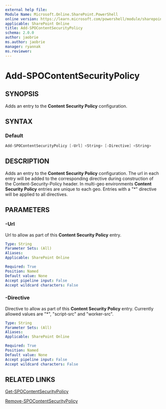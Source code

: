 ```yaml
---
external help file:
Module Name: Microsoft.Online.SharePoint.PowerShell
online version: https://learn.microsoft.com/powershell/module/sharepoint-online/add-spocontentsecuritypolicy
applicable: SharePoint Online
title: Add-SPOContentSecurityPolicy
schema: 2.0.0
author: jaobrie
ms.author: jaobrie
manager: ryannak
ms.reviewer:
---
```


# Add-SPOContentSecurityPolicy

## SYNOPSIS

Adds an entry to the **Content Security Policy** configuration.

## SYNTAX

### Default

```powershell
Add-SPOContentSecurityPolicy [-Url] <String> [-Directive] <String> 
```

## DESCRIPTION

Adds an entry to the **Content Security Policy** configuration. 
The url in each entry will be added to the corresponding directive during construction of the Content-Security-Policy header.
In multi-geo environments **Content Security Policy** entries are unique to each geo.
Entries with a "*" directive will be applied to all directives.

## PARAMETERS

### -Url

Url to allow as part of this **Content Security Policy** entry.

```yaml
Type: String
Parameter Sets: (All)
Aliases:
Applicable: SharePoint Online

Required: True
Position: Named
Default value: None
Accept pipeline input: False
Accept wildcard characters: False
```

### -Directive

Directive to allow as part of this **Content Security Policy** entry.
Currently allowed values are "*", "script-src" and "worker-src".

```yaml
Type: String
Parameter Sets: (All)
Aliases:
Applicable: SharePoint Online

Required: True
Position: Named
Default value: None
Accept pipeline input: False
Accept wildcard characters: False
```

## RELATED LINKS

[Get-SPOContentSecurityPolicy](Get-SPOContentSecurityPolicy.md)

[Remove-SPOContentSecurityPolicy](Remove-SPOContentSecurityPolicy.md)
